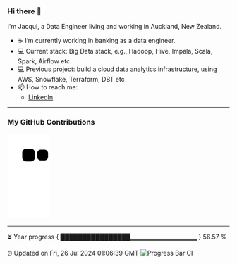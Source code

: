 ### Hi there 👋
I'm Jacqui, a Data Engineer living and working in Auckland, New Zealand.
- ☕ I’m currently working in banking as a data engineer.
- 💻 Current stack: Big Data stack, e.g., Hadoop, Hive, Impala, Scala, Spark, Airflow etc
- 💻 Previous project: build a cloud data analytics infrastructure, using AWS, Snowflake, Terraform, DBT etc
- 📫 How to reach me: 
     - [LinkedIn](https://www.linkedin.com/in/jacqui-wu/) 
 
---
### My GitHub Contributions    

![](https://raw.githubusercontent.com/phh95/phh95/main/assets/github-contribution-grid-snake.svg)

---
⏳ Year progress { ████████████████▁▁▁▁▁▁▁▁▁▁▁▁▁▁ } 56.57 %

⏰ Updated on Fri, 26 Jul 2024 01:06:39 GMT
![Progress Bar CI](https://github.com/jacquiwuc/jacquiwuc/workflows/Progress%20Bar%20CI/badge.svg)


